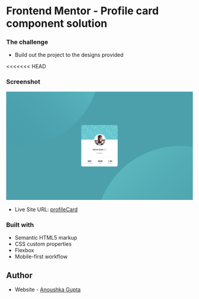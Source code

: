# Frontend Mentor - Profile card component solution

### The challenge

- Build out the project to the designs provided

<<<<<<< HEAD
### Screenshot

![](./screenshot.png)


- Live Site URL: [profileCard](https://anoushkagupta876.github.io/profileCard/)

### Built with

- Semantic HTML5 markup
- CSS custom properties
- Flexbox
- Mobile-first workflow

## Author

- Website - [Anoushka Gupta](https://anoushkagupta876.github.io/AnoushkaG/)
